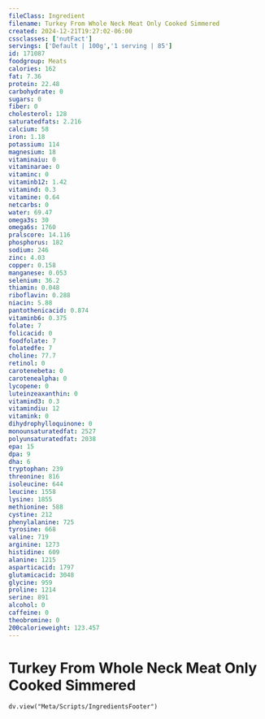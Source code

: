 ```yaml
---
fileClass: Ingredient
filename: Turkey From Whole Neck Meat Only Cooked Simmered
created: 2024-12-21T19:27:02-06:00
cssclasses: ['nutFact']
servings: ['Default | 100g','1 serving | 85']
id: 171087
foodgroup: Meats
calories: 162
fat: 7.36
protein: 22.48
carbohydrate: 0
sugars: 0
fiber: 0
cholesterol: 128
saturatedfats: 2.216
calcium: 58
iron: 1.18
potassium: 114
magnesium: 18
vitaminaiu: 0
vitaminarae: 0
vitaminc: 0
vitaminb12: 1.42
vitamind: 0.3
vitamine: 0.64
netcarbs: 0
water: 69.47
omega3s: 30
omega6s: 1760
pralscore: 14.116
phosphorus: 182
sodium: 246
zinc: 4.03
copper: 0.158
manganese: 0.053
selenium: 36.2
thiamin: 0.048
riboflavin: 0.288
niacin: 5.88
pantothenicacid: 0.874
vitaminb6: 0.375
folate: 7
folicacid: 0
foodfolate: 7
folatedfe: 7
choline: 77.7
retinol: 0
carotenebeta: 0
carotenealpha: 0
lycopene: 0
luteinzeaxanthin: 0
vitamind3: 0.3
vitamindiu: 12
vitamink: 0
dihydrophylloquinone: 0
monounsaturatedfat: 2527
polyunsaturatedfat: 2038
epa: 15
dpa: 9
dha: 6
tryptophan: 239
threonine: 816
isoleucine: 644
leucine: 1558
lysine: 1855
methionine: 588
cystine: 212
phenylalanine: 725
tyrosine: 668
valine: 719
arginine: 1273
histidine: 609
alanine: 1215
asparticacid: 1797
glutamicacid: 3048
glycine: 959
proline: 1214
serine: 891
alcohol: 0
caffeine: 0
theobromine: 0
200calorieweight: 123.457
---
```


# Turkey From Whole Neck Meat Only Cooked Simmered

```dataviewjs
dv.view("Meta/Scripts/IngredientsFooter")
```